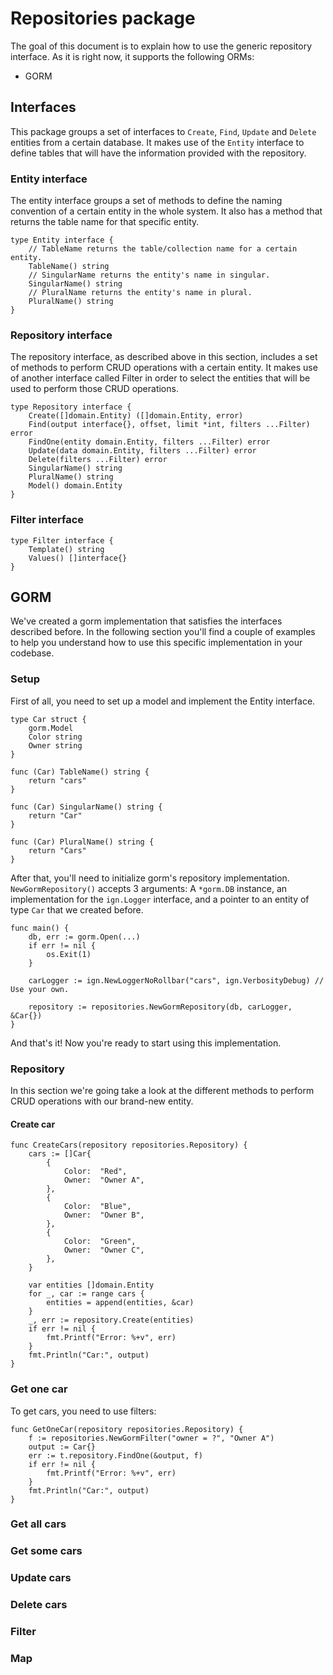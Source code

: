 # Repositories package
The goal of this document is to explain how to use the generic repository interface. As it is right now, it supports the following ORMs:
- GORM

## Interfaces
This package groups a set of interfaces to `Create`, `Find`, `Update` and `Delete` entities from a certain database. It makes use of the `Entity` interface to define tables that will have the information provided with the repository.

### Entity interface
The entity interface groups a set of methods to define the naming convention of a certain entity in the whole system. It also has a method that returns the table name for that specific entity.
```golang
type Entity interface {
	// TableName returns the table/collection name for a certain entity.
	TableName() string
	// SingularName returns the entity's name in singular.
	SingularName() string
	// PluralName returns the entity's name in plural.
	PluralName() string
}
```

### Repository interface
The repository interface, as described above in this section, includes a set of methods to perform CRUD operations with a certain entity.
It makes use of another interface called Filter in order to select the entities that will be used to perform those CRUD operations.

```golang
type Repository interface {
	Create([]domain.Entity) ([]domain.Entity, error)
	Find(output interface{}, offset, limit *int, filters ...Filter) error
	FindOne(entity domain.Entity, filters ...Filter) error
	Update(data domain.Entity, filters ...Filter) error
	Delete(filters ...Filter) error
	SingularName() string
	PluralName() string
	Model() domain.Entity
}
```

### Filter interface
```golang
type Filter interface {
	Template() string
	Values() []interface{}
}
```

## GORM
We've created a gorm implementation that satisfies the interfaces described before. In the following section you'll find a couple of examples to help you understand how to use this specific implementation in your codebase.

### Setup
First of all, you need to set up a model and implement the Entity interface.

```golang
type Car struct {
    gorm.Model
    Color string
    Owner string
}

func (Car) TableName() string {
	return "cars"
}

func (Car) SingularName() string {
	return "Car"
}

func (Car) PluralName() string {
	return "Cars"
}
```

After that, you'll need to initialize gorm's repository implementation. `NewGormRepository()` accepts 3 arguments: A `*gorm.DB` instance, an implementation for the `ign.Logger` interface, and a pointer to an entity of type `Car` that we created before.
```golang
func main() {
    db, err := gorm.Open(...)
    if err != nil {
        os.Exit(1)
    }
    
    carLogger := ign.NewLoggerNoRollbar("cars", ign.VerbosityDebug) // Use your own.
    
    repository := repositories.NewGormRepository(db, carLogger, &Car{})
}
```

And that's it! Now you're ready to start using this implementation.

### Repository
In this section we're going take a look at the different methods to perform CRUD operations with our brand-new entity.

#### Create car
```golang
func CreateCars(repository repositories.Repository) {
    cars := []Car{
        {
            Color:  "Red",
            Owner:  "Owner A",
        },
        {
            Color:  "Blue",
            Owner:  "Owner B",
        },
        {
            Color:  "Green",
            Owner:  "Owner C",
        },
    }

    var entities []domain.Entity
    for _, car := range cars {
        entities = append(entities, &car)
    }
    _, err := repository.Create(entities)
    if err != nil {
        fmt.Printf("Error: %+v", err)
    }
    fmt.Println("Car:", output)
}
```

### Get one car
To get cars, you need to use filters:

```golang
func GetOneCar(repository repositories.Repository) {
    f := repositories.NewGormFilter("owner = ?", "Owner A")
    output := Car{}
    err := t.repository.FindOne(&output, f)
    if err != nil {
        fmt.Printf("Error: %+v", err)
    }
    fmt.Println("Car:", output)
}
```

### Get all cars

### Get some cars

### Update cars

### Delete cars

### Filter

### Map